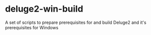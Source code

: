 # deluge2-win-build
A set of scripts to prepare prerequisites for and build Deluge2 and it's prerequisites for Windows
